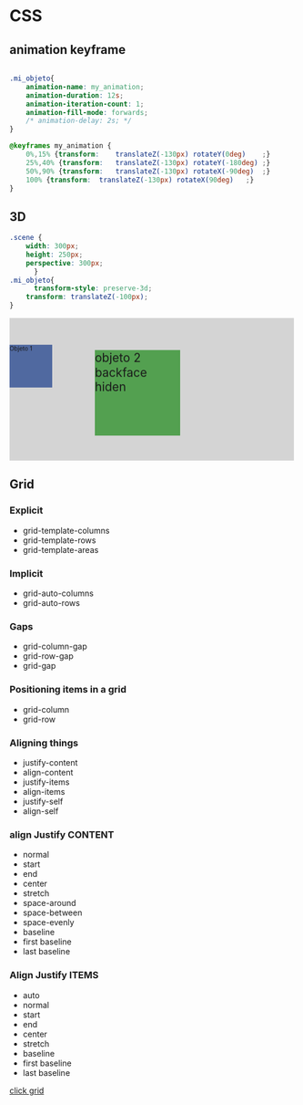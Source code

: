 # CSS

## animation keyframe

```css

.mi_objeto{
	animation-name: my_animation;
	animation-duration: 12s;
	animation-iteration-count: 1;
	animation-fill-mode: forwards;
	/* animation-delay: 2s; */
}

@keyframes my_animation {
	0%,15% {transform:    translateZ(-130px) rotateY(0deg)    ;}
	25%,40% {transform:   translateZ(-130px) rotateY(-180deg) ;}
	50%,90% {transform:   translateZ(-130px) rotateX(-90deg)  ;}
	100% {transform:  translateZ(-130px) rotateX(90deg)   ;}
}
```

## 3D

```css
.scene {
	width: 300px;
	height: 250px;
	perspective: 300px;
      }
.mi_objeto{
      transform-style: preserve-3d;
	transform: translateZ(-100px);
}
```

<style>
      .scene {
		width: 500px;
		height: 250px;

		perspective: 300px;
            perspective-origin: 0% 75%;

            background: #d4d4d4;
            

      }
      .mi_objeto_1{
            width: 100px;
            height: 100px;
            transform-style: preserve-3d;
	      /* transform: translateZ(-100px); */

		animation-name: my_animation;
		animation-duration: 12s;
		animation-iteration-count: 1;
		animation-fill-mode: forwards;
		/* animation-delay: 2s; */
            background: #5069a0;
            will-change: transform; /*obsoleto?*/


	}
      .mi_objeto_2{
            width: 100px;
            height: 100px;
            transform-style: preserve-3d;
	      transform: translateZ(200px) translateX(200px);

		animation-name: my_animation2;
		animation-duration: 2s;
		animation-iteration-count: 3;
		animation-fill-mode:  both; 
		animation-delay: 2s;
            background: #53a050;
            will-change: transform; /*obsoleto?*/
            backface-visibility: hidden;

	}
	@keyframes my_animation {
		0%,15%      {transform: translateZ(-100px)   rotateY(0deg)    ;}
		25%,40%     {transform: translateZ(-100px)   rotateY(-180deg) ;}
		50%,90%     {transform: translateZ(-100px)   rotateX(-90deg)  ;}
		100%        {transform: translateZ(-100px)   rotateX(90deg)   ;}
	}

	@keyframes my_animation2 {
		0%,15%      {transform: translate3d(100px,0, 100px)  rotateY(0deg)    ;}
		25%,40%     {transform: translate3d(100px,0, 100px)  rotateY(-180deg) ;}
		50%,90%     {transform: translate3d(100px,0, 100px)  rotateX(-90deg)  ;}
		100%        {transform: translate3d(100px,0, 100px)  rotateX(90deg)   ;}
	}
</style>

<div class="scene">
      <div class="mi_objeto_1">Objeto 1</div>
      <div class="mi_objeto_2">objeto 2 backface hiden</div>
</div>



## Grid

### Explicit
	
- grid-template-columns
- grid-template-rows
- grid-template-areas

### Implicit

- grid-auto-columns
- grid-auto-rows

### Gaps

- grid-column-gap
- grid-row-gap
- grid-gap

### Positioning items in a grid

- grid-column
- grid-row

### Aligning things

- justify-content
- align-content
- justify-items
- align-items
- justify-self
- align-self


### align Justify CONTENT

- normal
- start
- end
- center
- stretch
- space-around
- space-between
- space-evenly
- baseline
- first baseline
- last baseline

### Align Justify ITEMS
- auto
- normal
- start
- end
- center
- stretch
- baseline
- first baseline
- last baseline

[click grid](wwww.wgon.tk/docs/grid/grid.html)
